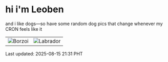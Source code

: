 # hi i'm Leoben

and i like dogs—so have some random dog pics that change whenever my CRON feels like it

|  |  |
|--------|----------|
| ![Borzoi](https://random-dog-vercel.vercel.app/api/random-borzoi?v=1755264674) | ![Labrador](https://random-dog-vercel.vercel.app/api/random-labrador?v=1755264674) |

Last updated: 2025-08-15 21:31 PHT
